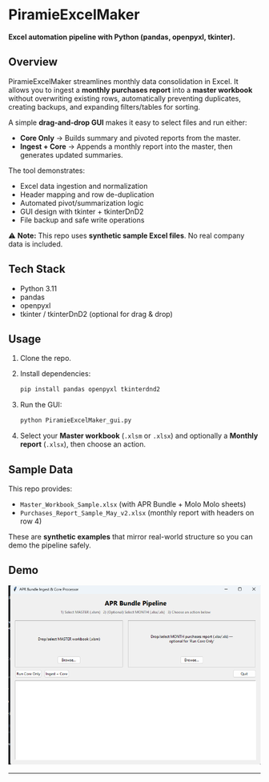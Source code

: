 # PiramieExcelMaker

**Excel automation pipeline with Python (pandas, openpyxl, tkinter).**

## Overview

PiramieExcelMaker streamlines monthly data consolidation in Excel. It allows you to ingest a **monthly purchases report** into a **master workbook** without overwriting existing rows, automatically preventing duplicates, creating backups, and expanding filters/tables for sorting.

A simple **drag-and-drop GUI** makes it easy to select files and run either:

* **Core Only** → Builds summary and pivoted reports from the master.
* **Ingest + Core** → Appends a monthly report into the master, then generates updated summaries.

The tool demonstrates:

* Excel data ingestion and normalization
* Header mapping and row de-duplication
* Automated pivot/summarization logic
* GUI design with tkinter + tkinterDnD2
* File backup and safe write operations

⚠️ **Note:** This repo uses **synthetic sample Excel files**. No real company data is included.

## Tech Stack

* Python 3.11
* pandas
* openpyxl
* tkinter / tkinterDnD2 (optional for drag & drop)

## Usage

1. Clone the repo.
2. Install dependencies:

   ```bash
   pip install pandas openpyxl tkinterdnd2
   ```
3. Run the GUI:

   ```bash
   python PiramieExcelMaker_gui.py
   ```
4. Select your **Master workbook** (`.xlsm` or `.xlsx`) and optionally a **Monthly report** (`.xlsx`), then choose an action.

## Sample Data

This repo provides:

* `Master_Workbook_Sample.xlsx` (with APR Bundle + Molo Molo sheets)
* `Purchases_Report_Sample_May_v2.xlsx` (monthly report with headers on row 4)

These are **synthetic examples** that mirror real-world structure so you can demo the pipeline safely.

## Demo

![GUI Screenshot](GUI_DEMO.png)


---

